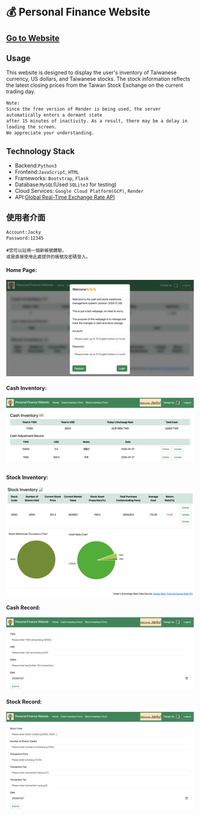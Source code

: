 :moneybag: Personal Finance Website
===

[Go to Website](https://personal-finance-website.onrender.com/)
--

Usage
---
This website is designed to display the user's inventory of Taiwanese currency, US dollars, and Taiwanese stocks. The stock information reflects the latest closing prices from the Taiwan Stock Exchange on the current trading day.

    Note:
    Since the free version of Render is being used, the server automatically enters a dormant state 
    after 15 minutes of inactivity. As a result, there may be a delay in loading the screen.        
    We appreciate your understanding.


Technology Stack
---

* Backend:`Python3`
* Frontend:`JavaScript`, `HTML`
* Frameworks: `Bootstrap`, `Flask`
* Database:`MySQL`(Used `SQLite3` for testing)
* Cloud Services: `Google Cloud Platform(GCP)`, `Render`
* API:[Global Real-Time Exchange Rate API](https://tw.rter.info/howto_currencyapi.php)

使用者介面
---
    Account:Jacky 
    Password:12345 
    
    #您可以註冊一個新帳號體驗，
    或是直接使用此處提供的帳號及密碼登入。
    
#### Home Page:
![](static/images/homepage.png)

#### Cash Inventory:
![](static/images/cash_inventory.png)

#### Stock Inventory:
![](static/images/stock_inventory.png)

#### Cash Record:
![](static/images/cash_record.png)

#### Stock Record:
![](static/images/stock_record.png)


